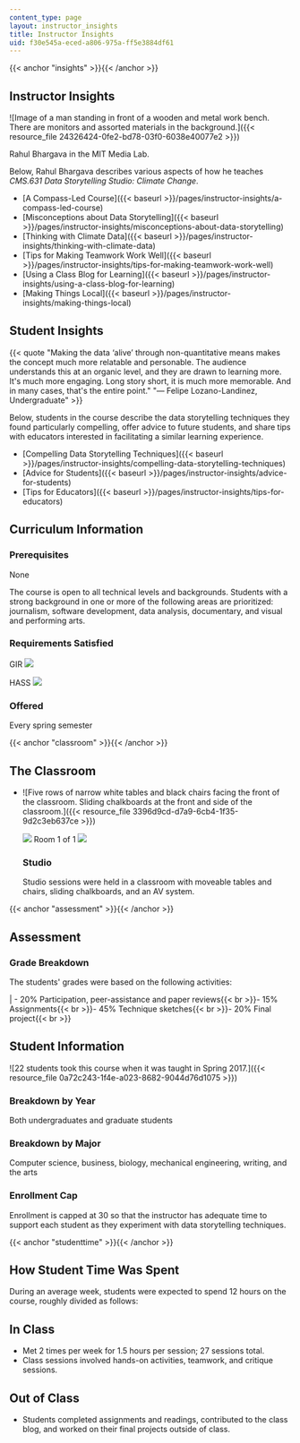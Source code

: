 ```yaml
---
content_type: page
layout: instructor_insights
title: Instructor Insights
uid: f30e545a-eced-a806-975a-ff5e3884df61
---
```


{{< anchor "insights" >}}{{< /anchor >}}

Instructor Insights
-------------------

![Image of a man standing in front of a wooden and metal work bench. There are monitors and assorted materials in the background.]({{< resource_file 24326424-0fe2-bd78-03f0-6038e40077e2 >}})

Rahul Bhargava in the MIT Media Lab.

Below, Rahul Bhargava describes various aspects of how he teaches _CMS.631 Data Storytelling Studio: Climate Change_.

*   [A Compass-Led Course]({{< baseurl >}}/pages/instructor-insights/a-compass-led-course)
*   [Misconceptions about Data Storytelling]({{< baseurl >}}/pages/instructor-insights/misconceptions-about-data-storytelling)
*   [Thinking with Climate Data]({{< baseurl >}}/pages/instructor-insights/thinking-with-climate-data)
*   [Tips for Making Teamwork Work Well]({{< baseurl >}}/pages/instructor-insights/tips-for-making-teamwork-work-well)
*   [Using a Class Blog for Learning]({{< baseurl >}}/pages/instructor-insights/using-a-class-blog-for-learning)
*   [Making Things Local]({{< baseurl >}}/pages/instructor-insights/making-things-local)

Student Insights
----------------

{{< quote "Making the data ‘alive’ through non-quantitative means makes the concept much more relatable and personable. The audience understands this at an organic level, and they are drawn to learning more. It's much more engaging. Long story short, it is much more memorable. And in many cases, that's the entire point." "— Felipe Lozano-Landinez, Undergraduate" >}}

Below, students in the course describe the data storytelling techniques they found particularly compelling, offer advice to future students, and share tips with educators interested in facilitating a similar learning experience.

*   [Compelling Data Storytelling Techniques]({{< baseurl >}}/pages/instructor-insights/compelling-data-storytelling-techniques)
*   [Advice for Students]({{< baseurl >}}/pages/instructor-insights/advice-for-students)
*   [Tips for Educators]({{< baseurl >}}/pages/instructor-insights/tips-for-educators)

Curriculum Information
----------------------

### Prerequisites

None

The course is open to all technical levels and backgrounds. Students with a strong background in one or more of the following areas are prioritized: journalism, software development, data analysis, documentary, and visual and performing arts.

### Requirements Satisfied

GIR ![](/images/educator/icon-question-gir.png)

HASS ![](/images/educator/icon-question-hass.png)

### Offered

Every spring semester

{{< anchor "classroom" >}}{{< /anchor >}}

The Classroom
-------------

*   ![Five rows of narrow white tables and black chairs facing the front of the classroom. Sliding chalkboards at the front and side of the classroom.]({{< resource_file 3396d9cd-d7a9-6cb4-1f35-9d2c3eb637ce >}})
    
    ![](/images/educator/classroom_prev_dim.png) Room 1 of 1 ![](/images/educator/classroom_next_dim.png)
    
    ### Studio
    
    Studio sessions were held in a classroom with moveable tables and chairs, sliding chalkboards, and an AV system.
    

{{< anchor "assessment" >}}{{< /anchor >}}

Assessment
----------

### Grade Breakdown

The students' grades were based on the following activities:

| - 20% Participation, peer-assistance and paper reviews{{< br >}}- 15% Assignments{{< br >}}- 45% Technique sketches{{< br >}}- 20% Final project{{< br >}} 

Student Information
-------------------

![22 students took this course when it was taught in Spring 2017.]({{< resource_file 0a72c243-1f4e-a023-8682-9044d76d1075 >}})

### Breakdown by Year

Both undergraduates and graduate students

### Breakdown by Major

Computer science, business, biology, mechanical engineering, writing, and the arts

### Enrollment Cap

Enrollment is capped at 30 so that the instructor has adequate time to support each student as they experiment with data storytelling techniques.

{{< anchor "studenttime" >}}{{< /anchor >}}

How Student Time Was Spent
--------------------------

During an average week, students were expected to spend 12 hours on the course, roughly divided as follows:

In Class
--------

*   Met 2 times per week for 1.5 hours per session; 27 sessions total.
*   Class sessions involved hands-on activities, teamwork, and critique sessions.

Out of Class
------------

*   Students completed assignments and readings, contributed to the class blog, and worked on their final projects outside of class.